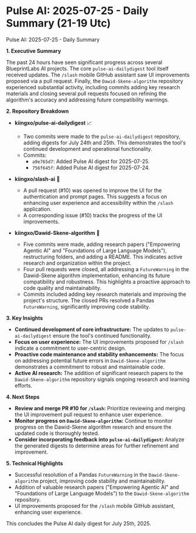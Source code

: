# Pulse AI: 2025-07-25 - Daily Summary (21-19 Utc)

Pulse AI: 2025-07-25 - Daily Summary

**1. Executive Summary** 

The past 24 hours have seen significant progress across several BlueprintLabs AI projects.  The core `pulse-ai-dailydigest` tool itself received updates. The `/slash` mobile GitHub assistant saw UI improvements proposed via a pull request.  Finally, the `Dawid-Skene-algorithm` repository experienced substantial activity, including commits adding key research materials and closing several pull requests focused on refining the algorithm's accuracy and addressing future compatibility warnings.

**2. Repository Breakdown**

* **kiingxo/pulse-ai-dailydigest** 📈
    * Two commits were made to the `pulse-ai-dailydigest` repository, adding digests for July 24th and 25th. This demonstrates the tool's continued development and operational functionality.
    * Commits: 
        * `a9e765d7`: Added Pulse AI digest for 2025-07-25.
        * `756f645f`: Added Pulse AI digest for 2025-07-24.


* **kiingxo/slash-ai** 📱
    * A pull request (#10) was opened to improve the UI for the authentication and prompt pages. This suggests a focus on enhancing user experience and accessibility within the `/slash` application.
    * A corresponding issue (#10) tracks the progress of the UI improvements.


* **kiingxo/Dawid-Skene-algorithm** 🔬
    * Five commits were made, adding research papers ("Empowering Agentic AI" and "Foundations of Large Language Models"), restructuring folders, and adding a README. This indicates active research and organization within the project.
    * Four pull requests were closed, all addressing a `FutureWarning` in the Dawid-Skene algorithm implementation, enhancing its future compatibility and robustness.  This highlights a proactive approach to code quality and maintainability.
    * Commits included adding key research materials and improving the project's structure.  The closed PRs resolved a Pandas `FutureWarning`, significantly improving code stability.

**3. Key Insights**

* **Continued development of core infrastructure:**  The updates to `pulse-ai-dailydigest` ensure the tool's continued functionality.
* **Focus on user experience:**  The UI improvements proposed for `/slash` indicate a commitment to user-centric design.
* **Proactive code maintenance and stability enhancements:** The focus on addressing potential future errors in `Dawid-Skene-algorithm` demonstrates a commitment to robust and maintainable code.
* **Active AI research:** The addition of significant research papers to the `Dawid-Skene-algorithm` repository signals ongoing research and learning efforts.

**4. Next Steps**

* **Review and merge PR #10 for `/slash`:**  Prioritize reviewing and merging the UI improvement pull request to enhance user experience.
* **Monitor progress on `Dawid-Skene-algorithm`:** Continue to monitor progress on the Dawid-Skene algorithm research and ensure the updated code is thoroughly tested.
* **Consider incorporating feedback into `pulse-ai-dailydigest`:** Analyze the generated digests to determine areas for further refinement and improvement.

**5. Technical Highlights**

* Successful resolution of a Pandas `FutureWarning` in the `Dawid-Skene-algorithm` project, improving code stability and maintainability.
* Addition of valuable research papers ("Empowering Agentic AI" and "Foundations of Large Language Models") to the `Dawid-Skene-algorithm` repository.
* UI improvements proposed for the `/slash` mobile GitHub assistant, enhancing user experience.

This concludes the Pulse AI daily digest for July 25th, 2025.
